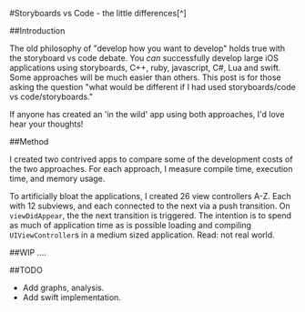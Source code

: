 #Storyboards vs Code - the little differences[^]

##Introduction

The old philosophy of "develop how you want to develop" holds true with the storyboard vs code debate. You *can* successfully develop large iOS applications using storyboards, C++, ruby, javascript, C#, Lua and swift. Some approaches will be much easier than others. This post is for those asking the question "what would be different if I had used storyboards/code vs code/storyboards."

If anyone has created an 'in the wild' app using both approaches, I'd love hear your thoughts!

##Method

I  created two contrived apps to compare some of the development costs of the two approaches. For each approach, I measure compile time, execution time, and memory usage.

To artificially bloat the applications, I created 26 view controllers A-Z. Each with 12 subviews, and each connected to the next via a push transition. On `viewDidAppear`, the the next transition is triggered. The intention is to spend as much of application time as is possible loading and compiling `UIViewController`s in a medium sized application. Read: not real world.

##WIP
....



##TODO

* Add graphs, analysis.
* Add swift implementation.
